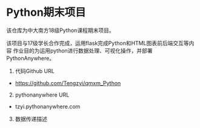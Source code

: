 # Python期末项目

该仓库为中大南方18级Python课程期末项目。

该项目与17级学长合作完成，运用flask完成Python和HTML图表前后端交互等内容
作业目的为运用python进行数据处理、可视化操作，并部署PythonAnywhere。

1. 代码Github URL

  - https://github.com/Tengzyi/qmxm_Python
  
2. pythonanywhere URL

  - tzyi.pythonanywhere.com
  
3. 数据传递描述
